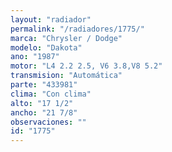 ```yaml
---
layout: "radiador"
permalink: "/radiadores/1775/"
marca: "Chrysler / Dodge"
modelo: "Dakota"
ano: "1987"
motor: "L4 2.2 2.5, V6 3.8,V8 5.2"
transmision: "Automática"
parte: "433981"
clima: "Con clima"
alto: "17 1/2"
ancho: "21 7/8"
observaciones: ""
id: "1775"
---
```


